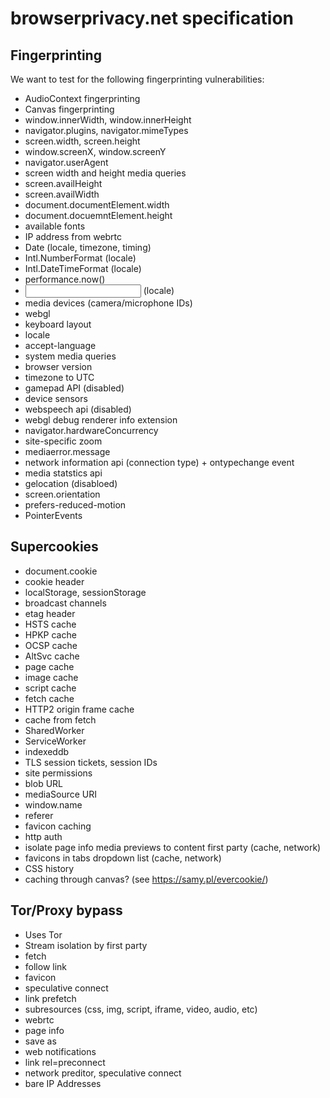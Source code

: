 # browserprivacy.net specification

## Fingerprinting
We want to test for the following fingerprinting vulnerabilities:
* AudioContext fingerprinting
* Canvas fingerprinting
* window.innerWidth, window.innerHeight
* navigator.plugins, navigator.mimeTypes
* screen.width, screen.height
* window.screenX, window.screenY
* navigator.userAgent
* screen width and height media queries
* screen.availHeight
* screen.availWidth
* document.documentElement.width
* document.docuemntElement.height
* available fonts
* IP address from webrtc
* Date (locale, timezone, timing)
* Intl.NumberFormat (locale)
* Intl.DateTimeFormat (locale)
* performance.now()
* <input type="datetime"> (locale)
* media devices (camera/microphone IDs)
* webgl
* keyboard layout
* locale
* accept-language
* system media queries
* browser version
* timezone to UTC
* gamepad API (disabled)
* device sensors
* webspeech api (disabled)
* webgl debug renderer info extension
* navigator.hardwareConcurrency
* site-specific zoom
* mediaerror.message
* network information api (connection type) + ontypechange event
* media statstics api
* gelocation (disabloed)
* screen.orientation
* prefers-reduced-motion
* PointerEvents

## Supercookies
* document.cookie
* cookie header
* localStorage, sessionStorage
* broadcast channels
* etag header
* HSTS cache
* HPKP cache
* OCSP cache
* AltSvc cache
* page cache
* image cache
* script cache
* fetch cache
* HTTP2 origin frame cache
* cache from fetch
* SharedWorker
* ServiceWorker
* indexeddb
* TLS session tickets, session IDs
* site permissions
* blob URL
* mediaSource URI
* window.name
* referer
* favicon caching
* http auth
* isolate page info media previews to content first party (cache, network)
* favicons in tabs dropdown list (cache, network)
* CSS history
* caching through canvas? (see https://samy.pl/evercookie/)

## Tor/Proxy bypass
* Uses Tor
* Stream isolation by first party
* fetch
* follow link
* favicon
* speculative connect
* link prefetch
* subresources (css, img, script, iframe, video, audio, etc)
* webrtc
* page info
* save as
* web notifications
* link rel=preconnect
* network preditor, speculative connect
* bare IP Addresses
